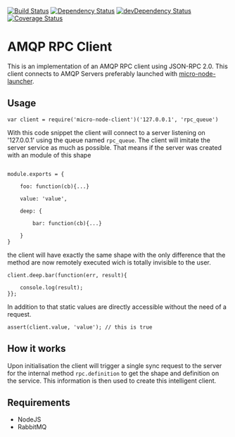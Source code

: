[![Build Status](https://travis-ci.org/micro-node/client.svg)](http://travis-ci.org/micro-node/client)
[![Dependency Status](https://david-dm.org/micro-node/client.svg)](https://david-dm.org/micro-node/client)
[![devDependency Status](https://david-dm.org/micro-node/client/dev-status.svg)](https://david-dm.org/micro-node/client#info=devDependencies)
[![Coverage Status](https://coveralls.io/repos/github/micro-node/client/badge.svg?branch=master)](https://coveralls.io/github/micro-node/client?branch=master)
# AMQP RPC Client

This is an implementation of an AMQP RPC client using JSON-RPC 2.0.
This client connects to AMQP Servers preferably launched with [micro-node-launcher](https://github.com/micro-node/launcher).

## Usage

```
var client = require('micro-node-client')('127.0.0.1', 'rpc_queue')
```

With this code snippet the client will connect to a server listening on '127.0.0.1' using the queue named `rpc_queue`.
The client will imitate the server service as much as possible. That means if the server was created with an module of this shape
```

module.exports = {
    
    foo: function(cb){...}
       
    value: 'value',
    
    deep: {
    
        bar: function(cb){...}
    
    }
}

```

the client will have exactly the same shape with the only difference that the method are now remotely executed wich is totally invisible to the user. 

```
client.deep.bar(function(err, result){

    console.log(result);
}};
```

In addition to that static values are directly accessible without the need of a request.

```
assert(client.value, 'value'); // this is true
```

## How it works

Upon initialisation the client will trigger a single sync request to the server for the internal method `rpc.definition` to get the shape and definition on the service. This information is then used to create this intelligent client.

## Requirements

- NodeJS
- RabbitMQ
